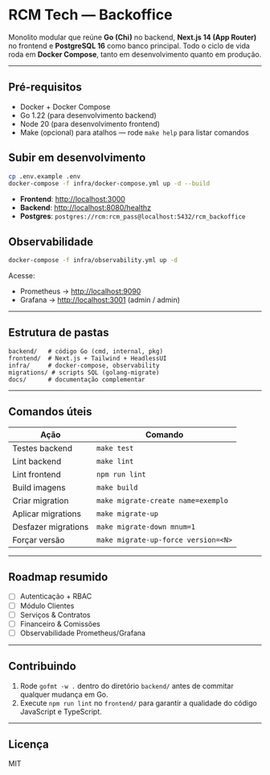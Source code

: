 # RCM Tech — Backoffice

Monolito modular que reúne **Go (Chi)** no backend, **Next.js 14 (App Router)** no frontend
e **PostgreSQL 16** como banco principal. Todo o ciclo de vida roda em **Docker Compose**,
tanto em desenvolvimento quanto em produção.

---

## Pré-requisitos

- Docker + Docker Compose
- Go 1.22 (para desenvolvimento backend)
- Node 20 (para desenvolvimento frontend)
 - Make (opcional) para atalhos — rode `make help` para listar comandos

## Subir em desenvolvimento

```bash
cp .env.example .env
docker-compose -f infra/docker-compose.yml up -d --build
````

* **Frontend**: [http://localhost:3000](http://localhost:3000)
* **Backend**:  [http://localhost:8080/healthz](http://localhost:8080/healthz)
* **Postgres**: `postgres://rcm:rcm_pass@localhost:5432/rcm_backoffice`

## Observabilidade

```bash
docker-compose -f infra/observability.yml up -d
```

Acesse:
- Prometheus → <http://localhost:9090>
- Grafana    → <http://localhost:3001>  (admin / admin)

---

## Estrutura de pastas

```
backend/   # código Go (cmd, internal, pkg)
frontend/  # Next.js + Tailwind + HeadlessUI
infra/     # docker-compose, observability
migrations/ # scripts SQL (golang-migrate)
docs/      # documentação complementar
```

---

## Comandos úteis

| Ação               | Comando                                   |
| ------------------ | ------------------------------------------ |
| Testes backend     | `make test`                                |
| Lint backend       | `make lint`                                |
| Lint frontend      | `npm run lint`                             |
| Build imagens      | `make build`                               |
| Criar migration    | `make migrate-create name=exemplo`         |
| Aplicar migrations | `make migrate-up`                          |
| Desfazer migrations| `make migrate-down mnum=1`                 |
| Forçar versão      | `make migrate-up-force version=<N>`        |

---

## Roadmap resumido

* [ ] Autenticação + RBAC
* [ ] Módulo Clientes
* [ ] Serviços & Contratos
* [ ] Financeiro & Comissões
* [ ] Observabilidade Prometheus/Grafana

---

## Contribuindo

1. Rode `gofmt -w .` dentro do diretório `backend/` antes de commitar qualquer mudança em Go.
2. Execute `npm run lint` no `frontend/` para garantir a qualidade do código JavaScript e TypeScript.

---

## Licença

MIT
